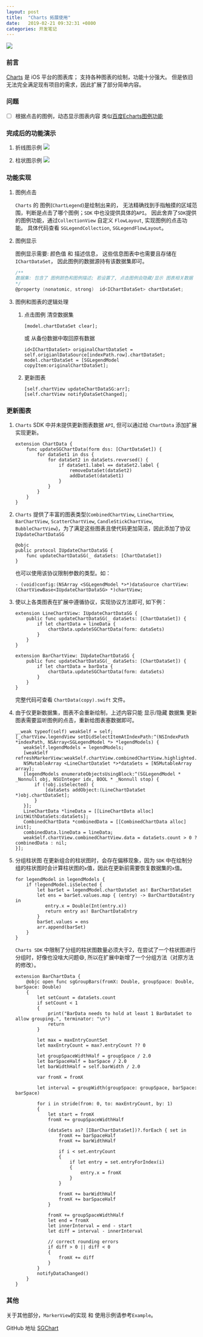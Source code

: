 ```yaml
---
layout: post
title:  "Charts 拓展使用"
date:   2019-02-21 09:32:31 +0800
categories: 开发笔记
---
```


![](http://yuqiangcoder.com/assets/postImages/ios/201902/1@2x.png)

### 前言
[Charts](https://github.com/danielgindi/Charts) 是 iOS 平台的图表库；
支持各种图表的绘制，功能十分强大。
但是依旧无法完全满足现有项目的需求，因此扩展了部分简单内容。

### 问题
* [ ] 根据点击的图例，动态显示图表内容 类似[百度Echarts图例功能](https://www.echartsjs.com/gallery/editor.html?c=doc-example/getting-started)

### 完成后的功能演示
1. 折线图示例
    ![](http://yuqiangcoder.com/assets/postImages/ios/201902/lineDemo.gif)

2. 柱状图示例
    ![](http://yuqiangcoder.com/assets/postImages/ios/201902/barDemo.gif)
    
### 功能实现
1. 图例点击

    `Charts` 的 图例(`ChartLegend`)是绘制出来的， 无法精确找到手指触摸的区域范围，判断是点击了哪个图例；`SDK` 中也没提供具体的`API`。
因此舍弃了`SDK`提供的图例功能，通过`CollectionView` 自定义 `FlowLayout`, 实现图例的点击功能。
具体代码查看 `SGLegendCollection`, `SGLegendFlowLayout`。

2. 图例显示

    图例显示需要: 颜色值 和 描述信息， 这些信息图表中也需要且存储在 `IChartDataSet`， 因此图例的数据源持有该数据集即可。
    
    ```Objective-C
    /**
    数据集: 包含了 图例颜色和图例描述; 若设置了, 点击图例会隐藏/显示 图表相关数据
    */
    @property (nonatomic, strong)  id<IChartDataSet> chartDataSet;
    ```
    
3. 图例和图表的逻辑处理
    1. 点击图例 
        清空数据集
        
        ```
        [model.chartDataSet clear];
        ```
        
        或 从备份数据中取回原有数据
        
        ```
        id<IChartDataSet> originalChartDataSet = self.origianlDataSource[indexPath.row].chartDataSet;
        model.chartDataSet = [SGLegendModel copyItem:originalChartDataSet];
        ```
        
    2. 更新图表
        
        ```
        [self.chartView updateChartDataSG:arr];
        [self.chartView notifyDataSetChanged];
        ```

### 更新图表
1. `Charts` SDK 中并未提供更新图表数据 `API`, 但可以通过给 `ChartData` 添加扩展实现更新。

    ```
    extension ChartData {
        func updateSGChartData(form dss: [ChartDataSet]) {
            for dataSet1 in dss {
                for dataSet2 in dataSets.reversed() {
                    if dataSet1.label == dataSet2.label {
                        removeDataSet(dataSet2)
                        addDataSet(dataSet1)
                    }
                }
            }
        }
    }
    ```

2. `Charts` 提供了丰富的图表类型(`CombinedChartView`, `LineChartView`, `BarChartView`, `ScatterChartView`, `CandleStickChartView`, `BubbleChartView`)，为了满足这些图表且使代码更加简洁，因此添加了协议 `IUpdateChartDataSG`

    ```
    @objc
    public protocol IUpdateChartDataSG {
        func updateChartDataSG(_ dataSets: [ChartDataSet])
    }
    ```
    
    也可以使用该协议限制参数的类型。如：
    
    ```
    - (void)config:(NSArray <SGLegendModel *>*)dataSource chartView:(ChartViewBase<IUpdateChartDataSG> *)chartView;
    ```
    
3. 使以上各类图表在扩展中遵循协议，实现协议方法即可, 如下例：
    
    ```
    extension LineChartView: IUpdateChartDataSG {
        public func updateChartDataSG(_ dataSets: [ChartDataSet]) {
            if let chartData = lineData {
                chartData.updateSGChartData(form: dataSets)
            }
        }
    }
    
    extension BarChartView: IUpdateChartDataSG {
        public func updateChartDataSG(_ dataSets: [ChartDataSet]) {
            if let chartData = barData {
                chartData.updateSGChartData(form: dataSets)
            }
        }
    }
    ```
    
    完整代码可查看 `ChartData(copy).swift` 文件。
    
4. 由于仅更新数据集，图表不会重新绘制，上述内容只能 显示/隐藏 数据集
    更新图表需要监听图例的点击，重新给图表塞数据即可。
    
    ```
    __weak typeof(self) weakSelf = self;
   [_chartView.legendView setDidSelectItemAtIndexPath:^(NSIndexPath *indexPath, NSArray<SGLegendModel *> *legendModels) {
       weakSelf.legendModels = legendModels;
       [weakSelf refreshMarkerView:weakSelf.chartView.combinedChartView.highlighted.firstObject];
       NSMutableArray <LineChartDataSet *>*dataSets = [NSMutableArray array];
       [legendModels enumerateObjectsUsingBlock:^(SGLegendModel * _Nonnull obj, NSUInteger idx, BOOL * _Nonnull stop) {
           if (!obj.isSelected) {
               [dataSets addObject:(LineChartDataSet *)obj.chartDataSet];
           }
       }];
       LineChartData *lineData = [[LineChartData alloc]  initWithDataSets:dataSets];
       CombinedChartData *combinedData = [[CombinedChartData alloc] init];
       combinedData.lineData = lineData;
       weakSelf.chartView.combinedChartView.data = dataSets.count > 0 ? combinedData : nil;
   }];
    ```
    
5. 分组柱状图
    在更新组合的柱状图时，会存在偏移现象，因为 `SDK` 中在绘制分组的柱状图时会计算柱状图的`x`值，因此在更新前需要恢复数据集的`x`值。
    
    ```
    for legendModel in legendModels {
        if !legendModel.isSelected {
            let barSet = legendModel.chartDataSet as! BarChartDataSet
            let ens = barSet.values.map { (entry) -> BarChartDataEntry in
               entry.x = Double(Int(entry.x))
               return entry as! BarChartDataEntry
            }
            barSet.values = ens
            arr.append(barSet)
        }
    }
    ```
    
    `Charts SDK` 中限制了分组的柱状图数量必须大于2，在尝试了一个柱状图进行分组时，好像也没啥大问题😄, 所以在扩展中新增了一个分组方法（对原方法的修改）。
    
    ```
    extension BarChartData {
        @objc open func sgGroupBars(fromX: Double, groupSpace: Double, barSpace: Double)
        {
            let setCount = dataSets.count
            if setCount < 1
            {
                print("BarData needs to hold at least 1 BarDataSet to allow grouping.", terminator: "\n")
                return
            }
            
            let max = maxEntryCountSet
            let maxEntryCount = max?.entryCount ?? 0
            
            let groupSpaceWidthHalf = groupSpace / 2.0
            let barSpaceHalf = barSpace / 2.0
            let barWidthHalf = self.barWidth / 2.0
            
            var fromX = fromX
            
            let interval = groupWidth(groupSpace: groupSpace, barSpace: barSpace)
            
            for i in stride(from: 0, to: maxEntryCount, by: 1)
            {
                let start = fromX
                fromX += groupSpaceWidthHalf
                
                (dataSets as? [IBarChartDataSet])?.forEach { set in
                    fromX += barSpaceHalf
                    fromX += barWidthHalf
                    
                    if i < set.entryCount
                    {
                        if let entry = set.entryForIndex(i)
                        {
                            entry.x = fromX
                        }
                    }
                    
                    fromX += barWidthHalf
                    fromX += barSpaceHalf
                }
                
                fromX += groupSpaceWidthHalf
                let end = fromX
                let innerInterval = end - start
                let diff = interval - innerInterval
                
                // correct rounding errors
                if diff > 0 || diff < 0
                {
                    fromX += diff
                }
            }
            notifyDataChanged()
        }
    }
    ```
    
### 其他
关于其他部分，`MarkerView`的实现 和 使用示例请参考`Example`。

GitHub 地址 [SGChart](https://github.com/YQqiang/SGChart)

[jekyll-docs]: https://jekyllrb.com/docs/home
[jekyll-gh]:   https://github.com/jekyll/jekyll
[jekyll-talk]: https://talk.jekyllrb.com/

